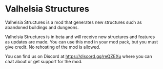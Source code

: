 # Valhelsia Structures
Valhelsia Structures is a mod that generates new structures such as abandoned buildings and dungeons.

Valhelsia Structures is in beta and will receive new structures and features as updates are made. You can use this mod in your mod pack, but you must give credit. No rehosting of the mod is allowed.

You can find us on Discord at https://discord.gg/reQZEXu where you can chat about or get support for the mod.